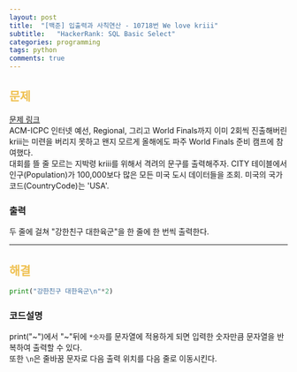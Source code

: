 ```yaml
---
layout: post
title:  "[백준] 입출력과 사칙연산 - 10718번 We love kriii"
subtitle:   "HackerRank: SQL Basic Select"
categories: programming
tags: python
comments: true
---
```

##  <font color = "#EFC050"> 문제 </font>    
[문제 링크](https://www.acmicpc.net/problem/10718) <br>
ACM-ICPC 인터넷 예선, Regional, 그리고 World Finals까지 이미 2회씩 진출해버린 kriii는 미련을 버리지 못하고 왠지 모르게 올해에도 파주 World Finals 준비 캠프에 참여했다. <br>
대회를 뜰 줄 모르는 지박령 kriii를 위해서 격려의 문구를 출력해주자.
CITY 테이블에서 인구(Population)가 100,000보다 많은 모든 미국 도시 데이터들을 조회. 미국의 국가코드(CountryCode)는 'USA'.

###  출력
두 줄에 걸쳐 "강한친구 대한육군"을 한 줄에 한 번씩 출력한다.

--------

##  <font color = "#EFC050"> 해결 </font>  
```python
print("강한친구 대한육군\n"*2)
```

### 코드설명
print("~")에서 "~"뒤에 `*숫자`를 문자열에 적용하게 되면 입력한 숫자만큼 문자열을 반복하여 출력할 수 있다.<br>
또한 `\n`은 줄바꿈 문자로 다음 출력 위치를 다음 줄로 이동시킨다.
